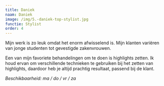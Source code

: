 ```yaml
---
title: Daniek
naam: Daniek
image: /img/5.-daniek-top-stylist.jpg
functie: Stylist
order: 4
---
```


Mijn werk is zo leuk omdat het enorm afwisselend is. Mijn klanten variëren van jonge studenten tot  gevestigde zakenvrouwen. 

Een van mijn favoriete behandelingen om te doen is highlights zetten. Ik houd ervan om verschillende technieken te gebruiken bij het zetten van highlights, daardoor heb je altijd prachtig resultaat, passend bij de klant. 

*Beschikbaarheid: ma / do / vr / za*